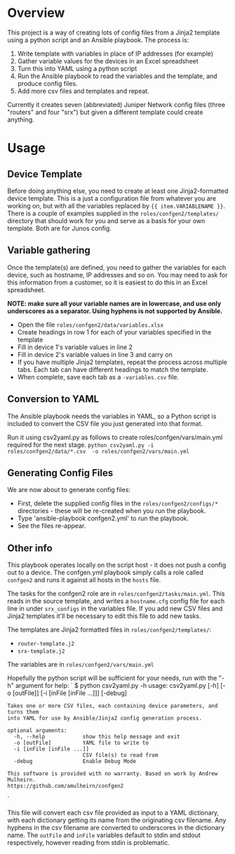 # Overview
This project is a way of creating lots of config files from a Jinja2 template
using a python script and an Ansible playbook.  The process is:


1. Write template with variables in place of IP addresses (for example)
2. Gather variable values for the devices in an Excel spreadsheet
3. Turn this into YAML using a python script
4. Run the Ansible playbook to read the variables and the template, and produce
config files.
5. Add more csv files and templates and repeat.

Currently it creates seven (abbreviated) Juniper Network config files
(three "routers" and four "srx") but given a different template could create
anything.

# Usage

## Device Template
Before doing anything else, you need to create at least one Jinja2-formatted
device template.  This is a just a configuration file from whatever you are
working on, but with all the variables replaced by `{{ item.VARIABLENAME }}`.
There is a couple of examples supplied in the
`roles/confgen2/templates/` directory
that should work for you and serve as a basis for your own template.  Both are
for Junos config.

## Variable gathering
Once the template(s) are defined, you need to gather the variables for each
device, such as hostname, IP addresses and so on.  You may need to ask for this
information from a customer, so it is easiest to do this in an Excel
spreadsheet.

**NOTE: make sure all your variable names are in lowercase, and use only
underscores as a separator.  Using hyphens is not supported by Ansible.**

- Open the file `roles/confgen2/data/variables.xlsx`
- Create headings in row 1 for each of your variables specified in the template
- Fill in device 1's variable values in line 2
- Fill in device 2's variable values in line 3 and carry on
- If you have multiple Jinja2 templates, repeat the process across multiple
tabs. Each tab can have different headings to match the template.
- When complete, save each tab as a `-variables.csv` file.

## Conversion to YAML
The Ansible playbook needs the variables in YAML, so a Python script is included
to convert the CSV file you just generated into that format.

Run it using csv2yaml.py as follows to create roles/confgen/vars/main.yml
required for the next stage.
    `python csv2yaml.py -i roles/confgen2/data/*.csv  -o roles/confgen2/vars/main.yml`

## Generating Config Files

We are now about to generate config files:

- First, delete the supplied config files in the `roles/confgen2/configs/*`
directories - these will be re-created when you run the playbook.
- Type 'ansible-playbook confgen2.yml' to run the playbook.
- See the files re-appear.

## Other info
This playbook operates locally on the script host - it does not push a config
out to a device.
The confgen.yml playbook simply calls a role called `confgen2` and runs it against all hosts in the `hosts` file.

The tasks for the confgen2 role are in `roles/confgen2/tasks/main.yml`.  This
reads in the source template, and writes a `hostname.cfg` config file for each
line in under `srx_configs` in the variables file.  If you add new CSV files and
Jinja2  templates it'll be necessary to edit this file to add new tasks.

The templates are Jinja2 formatted files in `roles/confgen2/templates/`:
- `router-template.j2`
- `srx-template.j2`

The variables are in `roles/confgen2/vars/main.yml`

Hopefully the python script will be sufficient for your needs, run with the
"-h" argument for help:
`
    $ python csv2yaml.py -h
    usage: csv2yaml.py [-h] [-o [outFile]] [-i [inFile [inFile ...]]] [-debug]

    Takes one or more CSV files, each containing device parameters, and turns them
    into YAML for use by Ansible/Jinja2 config generation process.

    optional arguments:
      -h, --help            show this help message and exit
      -o [outFile]          YAML file to write to
      -i [inFile [inFile ...]]
                            CSV file(s) to read from
      -debug                Enable Debug Mode

    This software is provided with no warranty. Based on work by Andrew Mulheirn.
    https://github.com/amulheirn/confgen2
`

This file will convert each csv file provided as input to a YAML dictionary,
with each dictionary getting its name from the originating csv filename.
Any hyphens in the csv filename are converted to underscores in the dictionary
name.  The `outFile` and `inFile` variables default to stdin and stdout
respectively, however reading from stdin is problematic.

